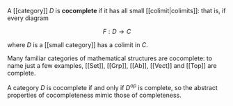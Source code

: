A [[category]] $D$ is **cocomplete** if it has all small [[colimit|colimits]]: that is, if every diagram 

$$ F: D \to C$$

where $D$ is a [[small category]] has a colimit in $C$.

Many familiar categories of mathematical structures are cocomplete: to name just a few examples, [[Set]], [[Grp]], [[Ab]], [[Vect]] and [[Top]] are complete.

A category $D$ is cocomplete if and only if $D^{op}$ is complete, so the abstract properties of cocompleteness mimic those of completeness.